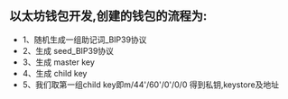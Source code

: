 ## 以太坊钱包开发,创建的钱包的流程为:
- 1、随机生成一组助记词_BIP39协议
- 2、生成 seed_BIP39协议
- 3、生成 master key
- 4、生成 child key
- 5、我们取第一组child key即m/44'/60'/0'/0/0 得到私钥,keystore及地址